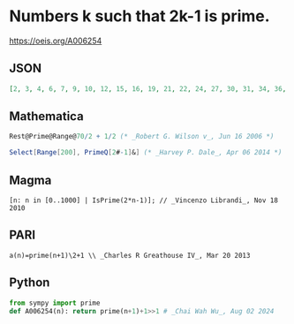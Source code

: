 # Numbers k such that 2k\-1 is prime\.
https://oeis.org/A006254
## JSON
```JSON
[2, 3, 4, 6, 7, 9, 10, 12, 15, 16, 19, 21, 22, 24, 27, 30, 31, 34, 36, 37, 40, 42, 45, 49, 51, 52, 54, 55, 57, 64, 66, 69, 70, 75, 76, 79, 82, 84, 87, 90, 91, 96, 97, 99, 100, 106, 112, 114, 115, 117, 120, 121, 126, 129, 132, 135, 136, 139, 141, 142, 147, 154, 156, 157]
```
## Mathematica
```Mathematica
Rest@Prime@Range@70/2 + 1/2 (* _Robert G. Wilson v_, Jun 16 2006 *)
```
```Mathematica
Select[Range[200], PrimeQ[2#-1]&] (* _Harvey P. Dale_, Apr 06 2014 *)
```
## Magma
```Magma
[n: n in [0..1000] | IsPrime(2*n-1)]; // _Vincenzo Librandi_, Nov 18 2010
```
## PARI
```PARI
a(n)=prime(n+1)\2+1 \\ _Charles R Greathouse IV_, Mar 20 2013
```
## Python
```Python
from sympy import prime
def A006254(n): return prime(n+1)+1>>1 # _Chai Wah Wu_, Aug 02 2024
```
